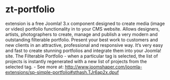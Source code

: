 # zt-portfolio
extension is a  free Joomla! 3.x component designed to create media (image or video) portfolio functionality in to your CMS website. Allows designers, artists, photographers to create, manage and publish a very modern and outstanding filterable portfolio. Present your best work to customers and new clients in an attractive, professional and responsive way.  It’s very easy and fast to create stunning portfolios and integrate them into your Joomla! site. The Filterable Portfolio - when a particular tag is selected, the list of projects is instantly regenerated with a new list of projects from the selected tag. - See more at: http://www.joomshaper.com/joomla-extensions/sp-simple-portfolio#sthash.TJr6ap2x.dpuf
